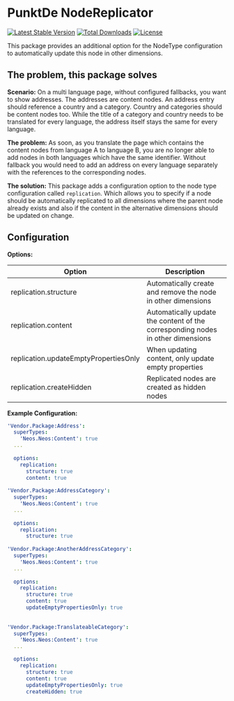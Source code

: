 # PunktDe NodeReplicator

[![Latest Stable Version](https://poser.pugx.org/punktDe/nodereplicator/v/stable)](https://packagist.org/packages/punktDe/nodereplicator) [![Total Downloads](https://poser.pugx.org/punktDe/nodereplicator/downloads)](https://packagist.org/packages/punktDe/nodereplicator) [![License](https://poser.pugx.org/punktDe/nodereplicator/license)](https://packagist.org/packages/punktDe/nodereplicator)

This package provides an additional option for the NodeType configuration to automatically update this node in other dimensions.

## The problem, this package solves

**Scenario:** On a multi language page, without configured fallbacks, you want to show addresses. The addresses are content nodes. An address entry should reference a country and a category. Country and categories should be content nodes too. While the title of a category and country needs to be translated for every language, the address itself stays the same for every language.

**The problem:** As soon, as you translate the page which contains the content nodes from language A to language B, you are no longer able to add nodes in both languages which have the same identifier. Without fallback you would need to add an address on every language separately with the references to the corresponding nodes.

**The solution:** This package adds a configuration option to the node type configuration called `replication`. Which allows you to specify if a node should be automatically replicated to all dimensions where the parent node already exists and also if the content in the alternative dimensions should be updated on change. 

## Configuration

**Options:**

| Option                                  | Description                                                                     |
|-----------------------------------------|---------------------------------------------------------------------------------|
| replication.structure                   | Automatically create and remove the node in other dimensions                    |
| replication.content                     | Automatically update the content of the corresponding nodes in other dimensions |
| replication.updateEmptyPropertiesOnly   | When updating content, only update empty properties                             |
| replication.createHidden                | Replicated nodes are created as hidden nodes                                    |

**Example Configuration:**

```yaml
'Vendor.Package:Address':
  superTypes:
    'Neos.Neos:Content': true
  ...
  
  options:
    replication:
      structure: true
      content: true
    
'Vendor.Package:AddressCategory':
  superTypes:
    'Neos.Neos:Content': true
  ...
  
  options:  
    replication:
      structure: true
      
'Vendor.Package:AnotherAddressCategory':
  superTypes:
    'Neos.Neos:Content': true
  ...
  
  options:  
    replication:
      structure: true
      content: true
      updateEmptyPropertiesOnly: true
      
      
'Vendor.Package:TranslateableCategory':
  superTypes:
    'Neos.Neos:Content': true
  ...

  options:
    replication:
      structure: true
      content: true
      updateEmptyPropertiesOnly: true
      createHidden: true
```
